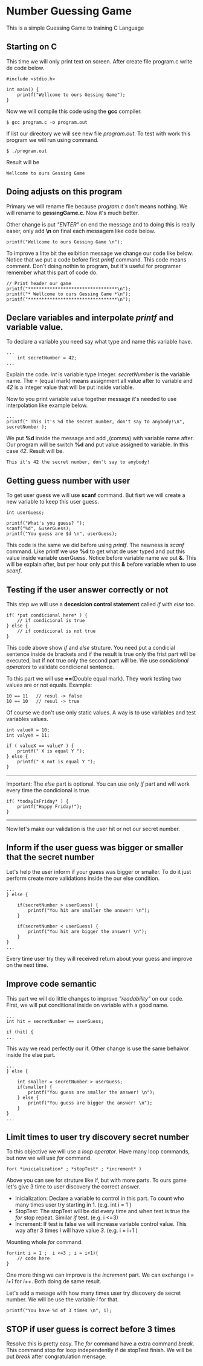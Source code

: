 # Number Guessing Game
This is a simple Guessing Game to training C Language 

## Starting on C

This time we will only print text on screen.
After create file program.c write de code below.

    #include <stdio.h>

    int main() {
        printf("Wellcome to ours Gessing Game");
    }

Now we will compile this code using the **gcc** compiler.

    $ gcc program.c -o program.out

If list our directory we will see new file *program.out*. To test with work this program we will run using command.

    $ ./program.out

Result will be 

    Wellcome to ours Gessing Game

## Doing adjusts on this program

Primary we will rename file because *program.c* don't means nothing. We will rename to **gessingGame.c**. Now it's much better.

Other change is put *"ENTER"* on end the message and to doing this is really easer,  only add **\n** on final each messagem like code below.

    printf("Wellcome to ours Gessing Game \n");

To improve a litte bit the exibition message we change our code like below. Notice that we put a code before first *printf* command. This code means comment. Don't doing nothin to program, but it's useful for programer remember what this part of code do.

    // Print header our game
    printf("*********************************\n");
    printf("* Wellcome to ours Gessing Game *\n");
    printf("*********************************\n");

## Declare variables and interpolate *printf* and variable value.

To declare a variable you need say what type and name this variable have.

    ...
        int secretNumber = 42;
    ...

Explain the code. *int* is variable type Integer. *secretNumber* is the variable name. The = (equal mark) means assignment all value after to variable and *42* is a integer value that will be put inside variable.

Now to you print variable value together message it's needed to use interpolation like example below.

    ...
    printf(" This it's %d the secret number, don't say to anybody!\n", secretNumber );

We put **%d** inside the message and add **,**(comma) with variable name after. Our program will be switch **%d** and put value assigned to variable. In this case *42*. Result will be.

    This it's 42 the secret number, don't say to anybody!

## Getting guess number with user

To get user guess we will use **scanf** command. But fisrt we will create a new variable to keep this user guess.

    int userGuess;

    printf("What's you guess? ");
    scanf("%d", &userGuess);
    printf("You guess are $d \n", userGuess);

This code is the same we did before using *printf*. The newness is *scanf* command. Like printf we use **%d** to get what de user typed and put this value inside variable userGuess. Notice before variable name we put **&**. This will be explain after, but per hour only put this **&** before variable when to use *scanf*.

## Testing if the user answer correctly or not

This step we will use a **decesicion control statement** called *if* with *else* too.

    if( *put condicional here* ) {
        // if condicional is true
    } else {
        // if condicional is not true
    }

This code above show *if* and *else* struture. You need put a condicial sentence inside de brackets and if the result is true only the frist part will be executed, but if not true only the second part will be. We use *condicional operators* to validate condicional sentence. 

To this part we will use **==**(Double equal mark). They work testing two values are or not equals. Example:

    10 == 11   // resul -> false
    10 == 10   // resul -> true

Of course we don't use only static values. A way is to use variables and test variables values.

    int valueX = 10;
    int valyeY = 11;

    if ( valueX == valueY ) {
        printf(" X is equal Y ");
    } else {
        printf(" X not is equal Y ");
    }

---

Important: The *else* part is optional. You can use only *if* part and will work every time the condicional is true.

    if( *todayIsFriday* ) {
        printf("Happy Friday!");
    }

---

Now let's make our validation is the user hit or not our secret number.

## Inform if the user guess was bigger or smaller that the secret number

Let's help the user inform if your guess was bigger or smaller. To do it just perform create more validations inside the our else condition.

    ...
    } else {

        if(secretNumber > userGuess) {
            printf("You hit are smaller the answer! \n");
        }

        if(secretNumber < userGuess) {
            printf("You hit are bigger the answer! \n");
        }
    }
    ...

Every time user try they will received return about your guess and improve on the next time.

## Improve code semantic 

This part we will do little changes to improve *"readability"* on our code.
First, we will put conditional inside on variable with a good name.

    ...
    int hit = secretNumber == userGuess;

    if (hit) {
    ...

This way we read perfectly our if.
Other change is use the same behaivor inside the else part.

    ...
    } else {

        int smaller = secretNumber > userGuess;
        if(smaller) {
            printf("You guess are smaller the answer! \n");
        } else {
            printf("You guess are bigger the answer! \n");
        }
    }
    ...

## Limit times to user try discovery secret number

To this objective we will use a *loop operator*. Have many loop commands, but now we will use *for* command.

    for( *inicialization* ; *stopTest* ; *increment* )

Above you can see for struture like if, but with more parts. To ours game let's give 3 time to user discovery the correct answer.

* Inicialization: Declare a variable to control in this part. To count who many times user try starting in 1. (e.g. int i = 1 )
* StopTest: The stopTest will be did every time and when test is true the *for* stop repeat. Similar *if* test. (e.g. i <=3)
* Increment: If test is false we will increase variable control value. This way after 3 times *i* will have value *3*. (e.g. i = i+1 ) 

Mounting whole *for* command.

    for(int i = 1 ;  i <=3 ; i = i+1){
        // code here
    }

One more thing we can improve is the *increment* part. We can exchange *i = i+1* for *i++*. Both doing de same result.

Let's add a mesage with how many times user try discovery de secret number.  We will be use the variable *i* for that.

    printf("You have %d of 3 times \n", i);

## STOP if user guess is correct before 3 times

Resolve this is pretty easy. The *for* command have a extra command *break*. This command stop for loop independently if de stopTest finish. We will be put *break* after congratulation mensage.